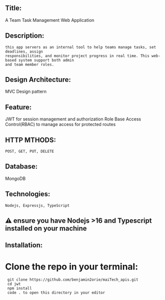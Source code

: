 
## Title:
  A Team Task Management Web Application

## Description:
    this app servers as an internal tool to help teams manage tasks, set deadlines, assign
    responsibilities, and monitor project progress in real time. This web-based system support both admin
    and team member roles.

## Design Architecture:
   MVC Design pattern

## Feature:
   JWT for session management and authorization 
   Role Base Access Control(RBAC) to manage access for protected routes  

## HTTP MTHODS:
    POST, GET, PUT, DELETE

## Database:
   MongoDB

## Technologies:
    Nodejs, Expressjs, TypeScript

## ⚠ ensure you have Nodejs >16 and Typescript installed on your machine 

## Installation:
  # Clone the repo in your terminal:
     git clone https://github.com/benjamin2orie/maiTech_apis.git
     cd jwt
     npm install 
     code . to open this directory in your editor   

   
   